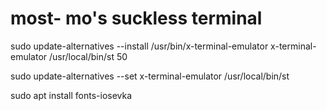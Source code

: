 # most- mo's suckless terminal

sudo update-alternatives --install /usr/bin/x-terminal-emulator x-terminal-emulator /usr/local/bin/st 50

sudo update-alternatives --set x-terminal-emulator /usr/local/bin/st

sudo apt install fonts-iosevka
